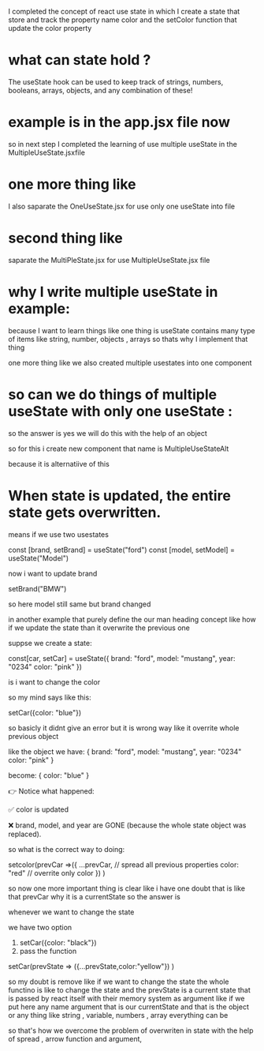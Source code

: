 I completed the concept of react use state in which I create a state that store and track the property name color and the setColor function that update the color property
# what can state hold ? 
The useState hook can be used to keep track of strings, numbers, booleans, arrays, objects, and any combination of these!
# example is in the app.jsx file now  
so in next step I completed the learning of use multiple useState in the MultipleUseState.jsxfile
# one more thing like
I also saparate the OneUseState.jsx for use only one useState into file
# second thing like
saparate the MultiPleState.jsx for use MultipleUseState.jsx file

# why I write multiple useState in example: 

because I want to learn things like one thing is useState contains many type of items like string, number, objects , arrays so thats why I implement that thing

one more thing like we also created multiple usestates into one component

# so can we do things of multiple useState with only one useState : 

so the answer is yes 
we will do this with the help of an object

so for this i create new component that name is MultipleUseStateAlt

because it is alternatiive of this 

# When state is updated, the entire state gets overwritten.

means if we use two usestates 

const [brand, setBrand] = useState("ford")
const [model, setModel] = useState("Model")

now i want to update brand

setBrand("BMW")

so here model still same but brand changed

in another example that purely define the our man heading concept like how if we update the state than it overwrite the previous one

suppse we create a state: 

const[car, setCar] = useState({
    brand: "ford",
    model: "mustang",
    year: "0234"
    color: "pink"
})

is i want to change the color 

so my mind says like this: 

setCar({color: "blue"})

so basicly it didnt give an error but it is wrong way like it overrite whole previous object

like the object we have:
{
    brand: "ford",
    model: "mustang",
    year: "0234"
    color: "pink"
}

become: 
{
    color: "blue"
}

👉 Notice what happened:

✅ color is updated

❌ brand, model, and year are GONE (because the whole state object was replaced).

so what is the correct way to doing:

setcolor(prevCar =>({
...prevCar,  // spread all previous properties
color: "red" // overrite only color
}) )

so now one more important thing is clear like 
i have one doubt that is like that prevCar why it is a currentState so
the answer is 

whenever we want to change the state 

we have two option 

1. setCar({color: "black"})
2. pass the function 

setCar(prevState => ({...prevState,color:"yellow"}) )

so my doubt is remove like if we want to change the state the whole functino is like to change the state and the prevState is a current state that is passed by react itself with their memory system as argument like if we put here any name argument that is our currentState and that is the object or any thing like string , variable, numbers , array everything can be

so that's how we overcome the problem of overwriten in state with the help of spread , arrow function and argument,
